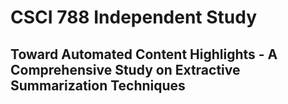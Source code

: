 # CSCI 788 Independent Study

## Toward Automated Content Highlights - A Comprehensive Study on Extractive Summarization Techniques
